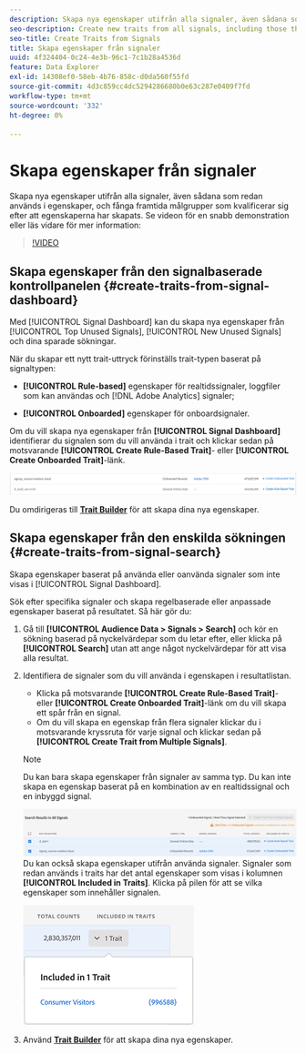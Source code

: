 ```yaml
---
description: Skapa nya egenskaper utifrån alla signaler, även sådana som redan används i egenskaper, och fånga framtida målgrupper som kvalificerar sig efter att egenskaperna har skapats.
seo-description: Create new traits from all signals, including those that are already used in traits, and capture future audiences that qualify after trait creation.
seo-title: Create Traits from Signals
title: Skapa egenskaper från signaler
uuid: 4f324404-0c24-4e3b-96c1-7c1b28a4536d
feature: Data Explorer
exl-id: 14308ef0-58eb-4b76-858c-d0da560f55fd
source-git-commit: 4d3c859cc4dc5294286680b0e63c287e0409f7fd
workflow-type: tm+mt
source-wordcount: '332'
ht-degree: 0%

---
```


# Skapa egenskaper från signaler

Skapa nya egenskaper utifrån alla signaler, även sådana som redan används i egenskaper, och fånga framtida målgrupper som kvalificerar sig efter att egenskaperna har skapats. Se videon för en snabb demonstration eller läs vidare för mer information:

>[!VIDEO](https://video.tv.adobe.com/v/25169/?quality=12)

## Skapa egenskaper från den signalbaserade kontrollpanelen {#create-traits-from-signal-dashboard}

Med [!UICONTROL Signal Dashboard] kan du skapa nya egenskaper från [!UICONTROL Top Unused Signals], [!UICONTROL New Unused Signals] och dina sparade sökningar.

När du skapar ett nytt trait-uttryck förinställs trait-typen baserat på signaltypen:

* **[!UICONTROL Rule-based]** egenskaper för realtidssignaler, loggfiler som kan användas och [!DNL Adobe Analytics] signaler;

* **[!UICONTROL Onboarded]** egenskaper för onboardsignaler.

Om du vill skapa nya egenskaper från **[!UICONTROL Signal Dashboard]** identifierar du signalen som du vill använda i trait och klickar sedan på motsvarande **[!UICONTROL Create Rule-Based Trait]**- eller **[!UICONTROL Create Onboarded Trait]**-länk.

![](assets/signals-create-trait.png)

Du omdirigeras till **[Trait Builder](../../features/traits/about-trait-builder.md)** för att skapa dina nya egenskaper.

## Skapa egenskaper från den enskilda sökningen {#create-traits-from-signal-search}

Skapa egenskaper baserat på använda eller oanvända signaler som inte visas i [!UICONTROL Signal Dashboard].

Sök efter specifika signaler och skapa regelbaserade eller anpassade egenskaper baserat på resultatet. Så här gör du:

1. Gå till **[!UICONTROL Audience Data > Signals > Search]** och kör en sökning baserad på nyckelvärdepar som du letar efter, eller klicka på **[!UICONTROL Search]** utan att ange något nyckelvärdepar för att visa alla resultat.
2. Identifiera de signaler som du vill använda i egenskapen i resultatlistan.
   * Klicka på motsvarande **[!UICONTROL Create Rule-Based Trait]**- eller **[!UICONTROL Create Onboarded Trait]**-länk om du vill skapa ett spår från en signal.
   * Om du vill skapa en egenskap från flera signaler klickar du i motsvarande kryssruta för varje signal och klickar sedan på **[!UICONTROL Create Trait from Multiple Signals]**.

   >[!NOTE]
   >Du kan bara skapa egenskaper från signaler av samma typ. Du kan inte skapa en egenskap baserat på en kombination av en realtidssignal och en inbyggd signal.
   >
   > ![](assets/signals-create-trait-search.png)
   >Du kan också skapa egenskaper utifrån använda signaler. Signaler som redan används i traits har det antal egenskaper som visas i kolumnen **[!UICONTROL Included in Traits]**. Klicka på pilen för att se vilka egenskaper som innehåller signalen.
   >
   >![](assets/signals-used-traits.png)

3. Använd **[Trait Builder](../../features/traits/about-trait-builder.md)** för att skapa dina nya egenskaper.
